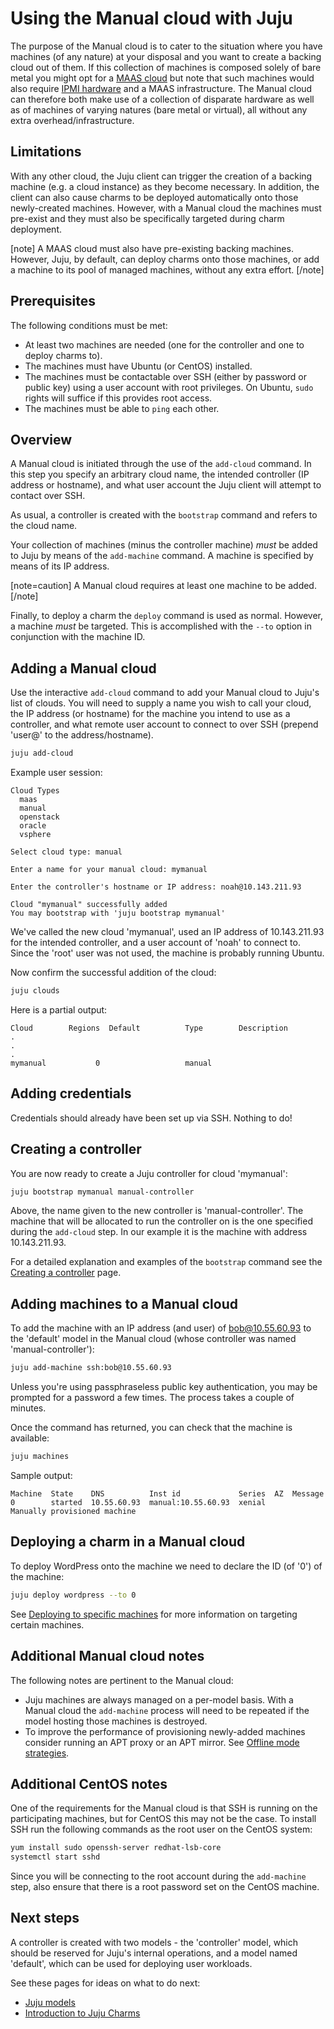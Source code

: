 <!--
Todo:
- Bug tracking: https://bugs.launchpad.net/juju/+bug/1779917
- QUESTION: Will Manual work if sudo is used on CentOS? Does root on Ubuntu work?
-->

# Using the Manual cloud with Juju

The purpose of the Manual cloud is to cater to the situation where you have
machines (of any nature) at your disposal and you want to create a backing
cloud out of them. If this collection of machines is composed solely of bare
metal you might opt for a [MAAS cloud][clouds-maas] but note that such machines
would also require [IPMI hardware][maas-power-types] and a MAAS infrastructure.
The Manual cloud can therefore both make use of a collection of disparate
hardware as well as of machines of varying natures (bare metal or virtual), all
without any extra overhead/infrastructure.

## Limitations

With any other cloud, the Juju client can trigger the creation of a backing
machine (e.g. a cloud instance) as they become necessary. In addition, the
client can also cause charms to be deployed automatically onto those
newly-created machines. However, with a Manual cloud the machines must
pre-exist and they must also be specifically targeted during charm deployment.

[note]
A MAAS cloud must also have pre-existing backing machines. However, Juju,
by default, can deploy charms onto those machines, or add a machine to its
pool of managed machines, without any extra effort.
[/note]

## Prerequisites

The following conditions must be met:

 - At least two machines are needed (one for the controller and one to deploy
   charms to).
 - The machines must have Ubuntu (or CentOS) installed.
 - The machines must be contactable over SSH (either by password or public key)
   using a user account with root privileges. On Ubuntu, `sudo` rights will
   suffice if this provides root access.
 - The machines must be able to `ping` each other.

## Overview

A Manual cloud is initiated through the use of the `add-cloud` command. In this
step you specify an arbitrary cloud name, the intended controller (IP address
or hostname), and what user account the Juju client will attempt to contact
over SSH.

As usual, a controller is created with the `bootstrap` command and refers to
the cloud name.

Your collection of machines (minus the controller machine) *must* be added to
Juju by means of the `add-machine` command. A machine is specified by means of
its IP address.

[note=caution]
A Manual cloud requires at least one machine to be added.
[/note]

Finally, to deploy a charm the `deploy` command is used as normal. However, a
machine *must* be targeted. This is accomplished with the `--to` option in
conjunction with the machine ID.

## Adding a Manual cloud

Use the interactive `add-cloud` command to add your Manual cloud to Juju's list
of clouds. You will need to supply a name you wish to call your cloud, the IP
address (or hostname) for the machine you intend to use as a controller, and
what remote user account to connect to over SSH (prepend 'user@' to the
address/hostname).

```bash
juju add-cloud
```

Example user session:

```no-highlight
Cloud Types
  maas
  manual
  openstack
  oracle
  vsphere

Select cloud type: manual

Enter a name for your manual cloud: mymanual

Enter the controller's hostname or IP address: noah@10.143.211.93

Cloud "mymanual" successfully added
You may bootstrap with 'juju bootstrap mymanual'
```

We've called the new cloud 'mymanual', used an IP address of 10.143.211.93 for
the intended controller, and a user account of 'noah' to connect to. Since the
'root' user was not used, the machine is probably running Ubuntu.

Now confirm the successful addition of the cloud:

```bash
juju clouds
```

Here is a partial output:

```no-highlight
Cloud        Regions  Default          Type        Description
.
.
.
mymanual           0                   manual 
```

## Adding credentials

Credentials should already have been set up via SSH. Nothing to do!

## Creating a controller

You are now ready to create a Juju controller for cloud 'mymanual':

```bash
juju bootstrap mymanual manual-controller
```

Above, the name given to the new controller is 'manual-controller'. The
machine that will be allocated to run the controller on is the one specified
during the `add-cloud` step. In our example it is the machine with address
10.143.211.93.

For a detailed explanation and examples of the `bootstrap` command see the
[Creating a controller][controllers-creating] page.

## Adding machines to a Manual cloud

To add the machine with an IP address (and user) of bob@10.55.60.93 to the
'default' model in the Manual cloud (whose controller was named
'manual-controller'):

```bash
juju add-machine ssh:bob@10.55.60.93
```

Unless you're using passphraseless public key authentication, you may be
prompted for a password a few times. The process takes a couple of minutes.

Once the command has returned, you can check that the machine is available:

```bash
juju machines
```

Sample output:

```no-highlight
Machine  State    DNS          Inst id             Series  AZ  Message
0        started  10.55.60.93  manual:10.55.60.93  xenial      Manually provisioned machine
```

## Deploying a charm in a Manual cloud

To deploy WordPress onto the machine we need to declare the ID (of '0') of the
machine:

```bash
juju deploy wordpress --to 0
```

See [Deploying to specific machines][deploying-to-specific-machines] for more
information on targeting certain machines.

## Additional Manual cloud notes

The following notes are pertinent to the Manual cloud:

 - Juju machines are always managed on a per-model basis. With a Manual cloud
   the `add-machine` process will need to be repeated if the model hosting
   those machines is destroyed.
 - To improve the performance of provisioning newly-added machines consider
   running an APT proxy or an APT mirror. See
   [Offline mode strategies][charms-offline-strategies].

## Additional CentOS notes

One of the requirements for the Manual cloud is that SSH is running on the
participating machines, but for CentOS this may not be the case. To install SSH
run the following commands as the root user on the CentOS system:

```bash
yum install sudo openssh-server redhat-lsb-core
systemctl start sshd
```

Since you will be connecting to the root account during the `add-machine` step,
also ensure that there is a root password set on the CentOS machine.

## Next steps

A controller is created with two models - the 'controller' model, which
should be reserved for Juju's internal operations, and a model named
'default', which can be used for deploying user workloads.

See these pages for ideas on what to do next:

 - [Juju models][models]
 - [Introduction to Juju Charms][charms]


<!-- LINKS -->

[models]: ./models.md
[charms]: ./charms.md
[charms-offline-strategies]: charms-offline-strategies.md
[deploying-to-specific-machines]: ./charms-deploying-advanced.md#deploying-to-specific-machines
[controllers-creating]: ./controllers-creating.md
[clouds-maas]: ./clouds-maas.md
[maas-power-types]: https://docs.maas.io/en/nodes-power-types
